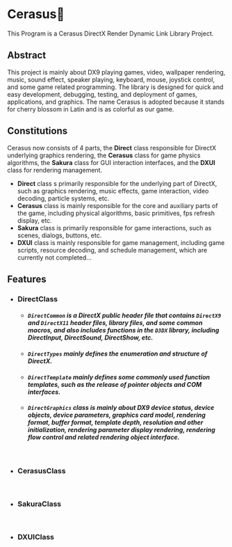 # Cerasus🌸
This Program is a Cerasus DirectX Render Dynamic Link Library Project.

## Abstract
This project is mainly about DX9 playing games, video, wallpaper rendering, music, sound effect, speaker playing, keyboard, mouse, joystick control, and some game related programming. The library is designed for quick and easy development, debugging, testing, and deployment of games, applications, and graphics. The name Cerasus is adopted because it stands for cherry blossom in Latin and is as colorful as our game.

## Constitutions
Cerasus now consists of 4 parts, the **Direct** class responsible for DirectX underlying graphics rendering, the **Cerasus** class for game physics algorithms, the **Sakura** class for GUI interaction interfaces, and the **DXUI** class for rendering management.
* **Direct** class s primarily responsible for the underlying part of DirectX, such as graphics rendering, music effects, game interaction, video decoding, particle systems, etc.
* **Cerasus** class is mainly responsible for the core and auxiliary parts of the game, including physical algorithms, basic primitives, fps refresh display, etc.
* **Sakura** class is primarily responsible for game interactions, such as scenes, dialogs, buttons, etc.
* **DXUI** class is mainly responsible for game management, including game scripts, resource decoding, and schedule management, which are currently not completed...

## Features
  * ### DirectClass
    * #### *`DirectCommon` is a DirectX public header file that contains `DirectX9` and `DirectX11` header files, library files, and some common macros, and also includes functions in the `D3DX` library, including DirectInput, DirectSound, DirectShow, etc.*
    * #### *`DirectTypes` mainly defines the enumeration and structure of DirectX.*
    * #### *`DirectTemplate` mainly defines some commonly used function templates, such as the release of pointer objects and COM interfaces.*
    * #### *`DirectGraphics` class is mainly about DX9 device status, device objects, device parameters, graphics card model, rendering format, buffer format, template depth, resolution and other initialization, rendering parameter display rendering, rendering flow control and related rendering object interface.*
    &nbsp;
  * ### CerasusClass
    &nbsp;
  * ### SakuraClass
    &nbsp;
  * ### DXUIClass

